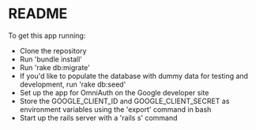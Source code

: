 # README

To get this app running:
* Clone the repository
* Run 'bundle install'
* Run 'rake db:migrate'
* If you'd like to populate the database with dummy data for testing and development, run 'rake db:seed'
* Set up the app for OmniAuth on the Google developer site
* Store the GOOGLE_CLIENT_ID and GOOGLE_CLIENT_SECRET as environment variables using the 'export' command in bash
* Start up the rails server with a 'rails s' command
